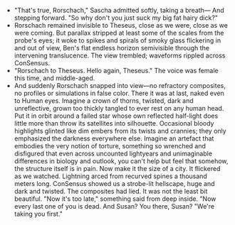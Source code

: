 * "That's true, Rorschach," Sascha admitted softly, taking a breath— And stepping forward. "So why don't you just suck my big fat hairy dick?"
* Rorschach remained invisible to Theseus, close as we were, close as we were coming. But parallax
stripped at least some of the scales from the probe's eyes; it woke to spikes and spirals of smoky glass flickering in and out of view, Ben's flat endless horizon semivisible through the intervening
translucence. The view trembled; waveforms rippled across ConSensus.
* "Rorschach to Theseus. Hello again, Theseus." The voice was female this time, and middle-aged.
* And suddenly Rorschach snapped into view—no refractory composites, no profiles or simulations in false color. There it was at last, naked even to Human eyes.
Imagine a crown of thorns, twisted, dark and unreflective, grown too thickly tangled to ever rest on
any human head. Put it in orbit around a failed star whose own reflected half-light does little more
than throw its satellites into silhouette. Occasional bloody highlights glinted like dim embers from its twists and crannies; they only emphasized the darkness everywhere else.
Imagine an artefact that embodies the very notion of torture, something so wrenched and disfigured that even across uncounted lightyears and unimaginable differences in biology and outlook, you can't help but feel that somehow, the structure itself is in pain.
Now make it the size of a city. It flickered as we watched. Lightning arced from recurved spines a thousand meters long. ConSensus showed us a strobe-lit hellscape, huge and dark and twisted. The composites had lied. It was not the least bit beautiful.
"Now it's too late," something said from deep inside. "Now every last one of you is dead. And Susan? You there, Susan? "We're taking you first."